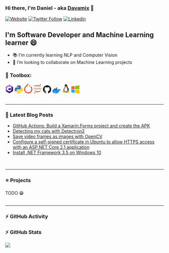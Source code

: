 ### Hi there, I'm Daniel - aka [Davamix](https://davamix.net) 👋

[![Website](https://img.shields.io/website?label=davamix.net&style=for-the-badge&url=https%3A%2F%2Fdavamix.net)](https://davamix.net)
[![Twitter Follow](https://img.shields.io/static/v1?label=follow%20me&message=@davamix&color=blue&logo=twitter&style=for-the-badge)](https://twitter.com/davamix)
[![Linkedin](https://img.shields.io/static/v1?label=Contact&message=Daniel&color=blue&logo=linkedin&style=for-the-badge)](https://www.linkedin.com/in/danielvalcarce)


## I'm Software Developer and Machine Learning learner 😄 

- 📚 I’m currently learning NLP and Computer Vision
- 👯 I’m looking to collaborate on Machine Learning projects


### 🧰 Toolbox:

<img src="https://github.com/davamix/davamix/raw/master/logos/c_sharp_logo.png" alt="C#" width="26" />
<img src="https://github.com/davamix/davamix/raw/master/logos/python_logo.png" alt="Python" width="26" />
<img src="https://github.com/davamix/davamix/raw/master/logos/pytorch_logo.png" alt="Pytorch" width="26" />
<img src="https://github.com/davamix/davamix/raw/master/logos/jupyter_logo.png" alt="Jupyter" width="26" />
<img src="https://github.com/davamix/davamix/raw/master/logos/github_logo.png" alt="GitHub" width="26" />
<img src="https://github.com/davamix/davamix/raw/master/logos/docker_logo.png" alt="Docker" width="26" />
<img src="https://github.com/davamix/davamix/raw/master/logos/linux_logo.png" alt="Linux" width="26" />
<img src="https://github.com/davamix/davamix/raw/master/logos/windows_logo.png" alt="Windows" width="26" />

<br />
<br />

---

### 📃 Latest  Blog Posts

- [GitHub Actions: Build a Xamarin.Forms project and create the APK](https://davamix.net/posts/github-actions-build-xamarin-forms-poject-and-create-the-apk.html)
- [Detecting my cats with Detectron2](https://davamix.net/posts/detecting-my-cats-with-Detectron2.html)
- [Save video frames as images with OpenCV](https://davamix.net/posts/save-video-frames-as-images-with-opencv.html)
- [Configure a self-signed certificate in Ubuntu to allow HTTPS access with an ASP.NET Core 2.1 application](https://davamix.net/posts/asp-net-core-2-with-https.html)
- [Install .NET Framework 3.5 on Windows 10](https://davamix.net/posts/install-net-3-5-on-Windows-10.html)

<br />

---

### ⭐ Projects

TODO 😁
<br />
<br />

---

### ⚡ GitHub Activity

<!--START_SECTION:activity-->

<!--END_SECTION:activity-->

### ⚡ GitHub Stats

<img src="https://github-readme-stats.vercel.app/api?username=davamix&count_private=true&show_icons=true" />

